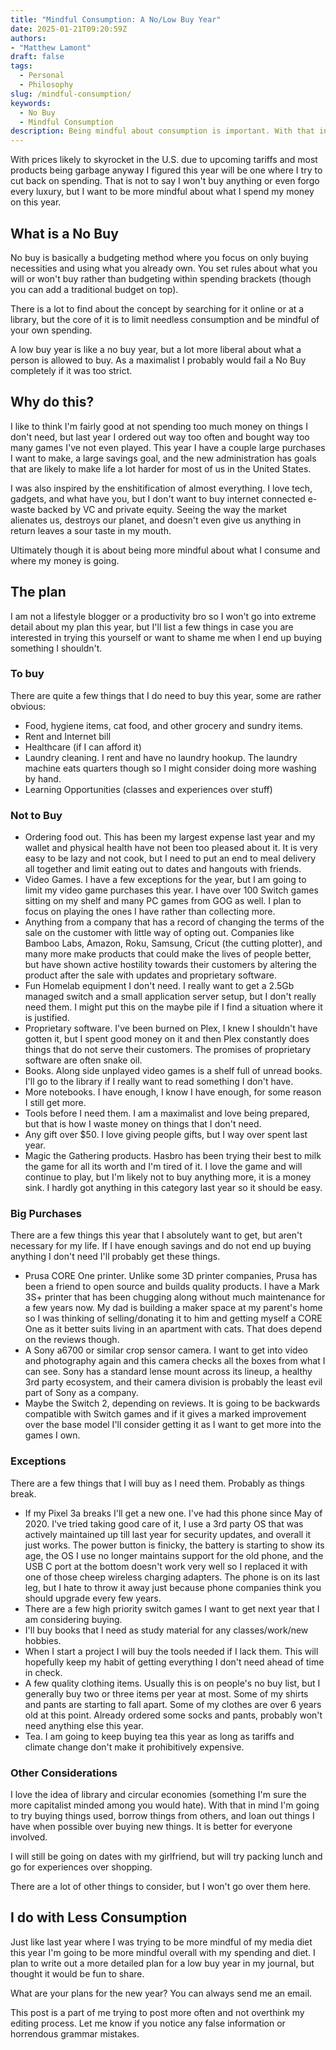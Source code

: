 ```yaml
---
title: "Mindful Consumption: A No/Low Buy Year"
date: 2025-01-21T09:20:59Z
authors: 
- "Matthew Lamont"
draft: false
tags:
  - Personal
  - Philosophy
slug: /mindful-consumption/
keywords:
  - No Buy
  - Mindful Consumption
description: Being mindful about consumption is important. With that in mind I'm going to start a No Buy year challenge.
---
```


With prices likely to skyrocket in the U.S. due to upcoming tariffs and most products being garbage anyway I figured this year will be one where I try to cut back on spending. That is not to say I won't buy anything or even forgo every luxury, but I want to be more mindful about what I spend my money on this year.

## What is a No Buy

No buy is basically a budgeting method where you focus on only buying necessities and using what you already own. You set rules about what you will or won't buy rather than budgeting within spending brackets (though you can add a traditional budget on top).

There is a lot to find about the concept by searching for it online or at a library, but the core of it is to limit needless consumption and be mindful of your own spending.

A low buy year is like a no buy year, but a lot more liberal about what a person is allowed to buy. As a maximalist I probably would fail a No Buy completely if it was too strict.

## Why do this?

I like to think I'm fairly good at not spending too much money on things I don't need, but last year I ordered out way too often and bought way too many games I've not even played. This year I have a couple large purchases I want to make, a large savings goal, and the new administration has goals that are likely to make life a lot harder for most of us in the United States.

I was also inspired by the enshitification of almost everything. I love tech, gadgets, and what have you, but I don't want to buy internet connected e-waste backed by VC and private equity. Seeing the way the market alienates us, destroys our planet, and doesn't even give us anything in return leaves a sour taste in my mouth.

Ultimately though it is about being more mindful about what I consume and where my money is going.

## The plan

I am not a lifestyle blogger or a productivity bro so I won't go into extreme detail about my plan this year, but I'll list a few things in case you are interested in trying this yourself or want to shame me when I end up buying something I shouldn't.

### To buy

There are quite a few things that I do need to buy this year, some are rather obvious:

- Food, hygiene items, cat food, and other grocery and sundry items.
- Rent and Internet bill
- Healthcare (if I can afford it)
- Laundry cleaning. I rent and have no laundry hookup. The laundry machine eats quarters though so I might consider doing more washing by hand.
- Learning Opportunities (classes and experiences over stuff)

### Not to Buy

- Ordering food out. This has been my largest expense last year and my wallet and physical health have not been too pleased about it. It is very easy to be lazy and not cook, but I need to put an end to meal delivery all together and limit eating out to dates and hangouts with friends.
-  Video Games. I have a few exceptions for the year, but I am going to limit my video game purchases this year. I have over 100 Switch games sitting on my shelf and many PC games from GOG as well. I plan to focus on playing the ones I have rather than collecting more.
- Anything from a company that has a record of changing the terms of the sale on the customer with little way of opting out. Companies like Bamboo Labs, Amazon, Roku, Samsung, Cricut (the cutting plotter), and many more make products that could make the lives of people better, but have shown active hostility towards their customers by altering the product after the sale with updates and proprietary software.
- Fun Homelab equipment I don't need. I really want to get a 2.5Gb managed switch and a small application server setup, but I don't really need them. I might put this on the maybe pile if I find a situation where it is justified.
- Proprietary software. I've been burned on Plex, I knew I shouldn't have gotten it, but I spent good money on it and then Plex constantly does things that do not serve their customers. The promises of proprietary software are often snake oil. 
- Books. Along side unplayed video games is a shelf full of unread books. I'll go to the library if I really want to read something I don't have.
- More notebooks. I have enough, I know I have enough, for some reason I still get more.
- Tools before I need them. I am a maximalist and love being prepared, but that is how I waste money on things that I don't need.
- Any gift over $50. I love giving people gifts, but I way over spent last year.
- Magic the Gathering products. Hasbro has been trying their best to milk the game for all its worth and I'm tired of it. I love the game and will continue to play, but I'm likely not to buy anything more, it is a money sink. I hardly got anything in this category last year so it should be easy. 

### Big Purchases

There are a few things this year that I absolutely want to get, but aren't necessary for my life. If I have enough savings and do not end up buying anything I don't need I'll probably get these things.

- Prusa CORE One printer. Unlike some 3D printer companies, Prusa has been a friend to open source and builds quality products. I have a Mark 3S+ printer that has been chugging along without much maintenance for a few years now. My dad is building a maker space at my parent's home so I was thinking of selling/donating it to him and getting myself a CORE One as it better suits living in an apartment with cats. That does depend on the reviews though. 
- A Sony a6700 or similar crop sensor camera. I want to get into video and photography again and this camera checks all the boxes from what I can see. Sony has a standard lense mount across its lineup, a healthy 3rd party ecosystem, and their camera division is probably the least evil part of Sony as a company.
- Maybe the Switch 2, depending on reviews. It is going to be backwards compatible with Switch games and if it gives a marked improvement over the base model I'll consider getting it as I want to get more into the games I own.

### Exceptions

There are a few things that I will buy as I need them. Probably as things break.

- If my Pixel 3a breaks I'll get a new one. I've had this phone since May of 2020. I've tried taking good care of it, I use a 3rd party OS that was actively maintained up till last year for security updates, and overall it just works. The power button is finicky, the battery is starting to show its age, the OS I use no longer maintains support for the old phone, and the USB C port at the bottom doesn't work very well so I replaced it with one of those cheep wireless charging adapters. The phone is on its last leg, but I hate to throw it away just because phone companies think you should upgrade every few years.
- There are a few high priority switch games I want to get next year that I am considering buying.
- I'll buy books that I need as study material for any classes/work/new hobbies.
- When I start a project I will buy the tools needed if I lack them. This will hopefully keep my habit of getting everything I don't need ahead of time in check.
- A few quality clothing items. Usually this is on people's no buy list, but I generally buy two or three items per year at most. Some of my shirts and pants are starting to fall apart. Some of my clothes are over 6 years old at this point. Already ordered some socks and pants, probably won't need anything else this year.
- Tea. I am going to keep buying tea this year as long as tariffs and climate change don't make it prohibitively expensive. 

### Other Considerations

I love the idea of library and circular economies (something I'm sure the more capitalist minded among you would hate). With that in mind I'm going to try buying things used, borrow things from others, and loan out things I have when possible over buying new things. It is better for everyone involved.

I will still be going on dates with my girlfriend, but will try packing lunch and go for experiences over shopping.

There are a lot of other things to consider, but I won't go over them here.

## I do with Less Consumption

Just like last year where I was trying to be more mindful of my media diet this year I'm going to be more mindful overall with my spending and diet. I plan to write out a more detailed plan for a low buy year in my journal, but thought it would be fun to share.

What are your plans for the new year? You can always send me an email.

This post is a part of me trying to post more often and not overthink my editing process. Let me know if you notice any false information or horrendous grammar mistakes.